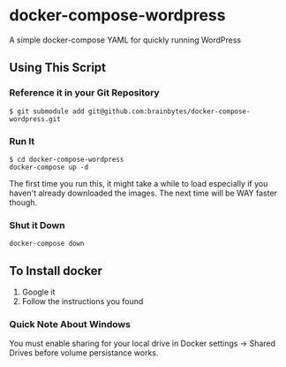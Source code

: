 # docker-compose-wordpress
A simple docker-compose YAML for quickly running WordPress

## Using This Script

### Reference it in your Git Repository

```
$ git submodule add git@github.com:brainbytes/docker-compose-wordpress.git
```

### Run It

```
$ cd docker-compose-wordpress
docker-compose up -d
```

The first time you run this, it might take a while to load especially if you haven't already 
downloaded the images. The next time will be WAY faster though.

### Shut it Down

```
docker-compose down
```

## To Install docker

1. Google it
1. Follow the instructions you found

### Quick Note About Windows
You must enable sharing for your local drive in Docker settings -> Shared Drives before volume 
persistance works.